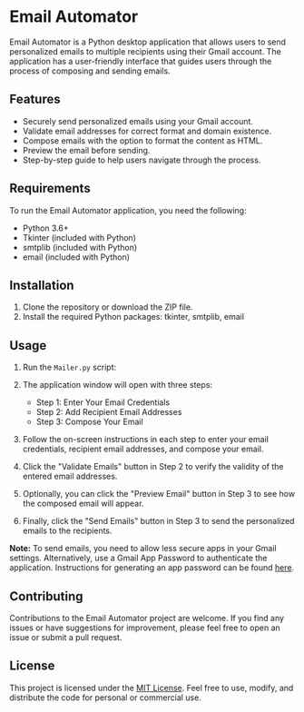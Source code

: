 # Email Automator

Email Automator is a Python desktop application that allows users to send personalized emails to multiple recipients using their Gmail account. The application has a user-friendly interface that guides users through the process of composing and sending emails.

## Features

- Securely send personalized emails using your Gmail account.
- Validate email addresses for correct format and domain existence.
- Compose emails with the option to format the content as HTML.
- Preview the email before sending.
- Step-by-step guide to help users navigate through the process.

## Requirements

To run the Email Automator application, you need the following:

- Python 3.6+
- Tkinter (included with Python)
- smtplib (included with Python)
- email (included with Python)

## Installation

1. Clone the repository or download the ZIP file.
2. Install the required Python packages: tkinter, smtplib, email

## Usage

1. Run the `Mailer.py` script:

2. The application window will open with three steps:

   - Step 1: Enter Your Email Credentials
   - Step 2: Add Recipient Email Addresses
   - Step 3: Compose Your Email

3. Follow the on-screen instructions in each step to enter your email credentials, recipient email addresses, and compose your email.

4. Click the "Validate Emails" button in Step 2 to verify the validity of the entered email addresses.

5. Optionally, you can click the "Preview Email" button in Step 3 to see how the composed email will appear.

6. Finally, click the "Send Emails" button in Step 3 to send the personalized emails to the recipients.

**Note:** To send emails, you need to allow less secure apps in your Gmail settings. Alternatively, use a Gmail App Password to authenticate the application. Instructions for generating an app password can be found [here](https://support.google.com/accounts/answer/185833?hl=en).


## Contributing

Contributions to the Email Automator project are welcome. If you find any issues or have suggestions for improvement, please feel free to open an issue or submit a pull request.

## License

This project is licensed under the [MIT License](LICENSE). Feel free to use, modify, and distribute the code for personal or commercial use.
